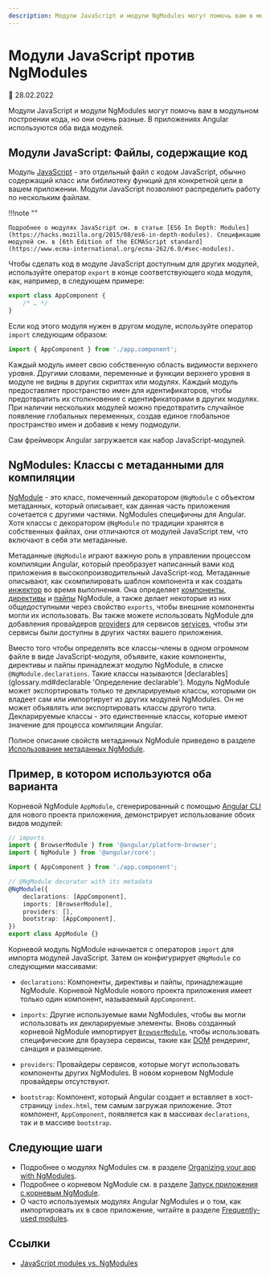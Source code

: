 ```yaml
---
description: Модули JavaScript и модули NgModules могут помочь вам в модульном построении кода, но они очень разные. В приложениях Angular используются оба вида модулей
---
```


# Модули JavaScript против NgModules

:date: 28.02.2022

Модули JavaScript и модули NgModules могут помочь вам в модульном построении кода, но они очень разные. В приложениях Angular используются оба вида модулей.

## Модули JavaScript: Файлы, содержащие код

Модуль [JavaScript](https://learn.javascript.ru/modules) - это отдельный файл с кодом JavaScript, обычно содержащий класс или библиотеку функций для конкретной цели в вашем приложении. Модули JavaScript позволяют распределить работу по нескольким файлам.

!!!note ""

    Подробнее о модулях JavaScript см. в статье [ES6 In Depth: Modules](https://hacks.mozilla.org/2015/08/es6-in-depth-modules). Спецификацию модулей см. в [6th Edition of the ECMAScript standard](https://www.ecma-international.org/ecma-262/6.0/#sec-modules).

Чтобы сделать код в модуле JavaScript доступным для других модулей, используйте оператор `export` в конце соответствующего кода модуля, как, например, в следующем примере:

```ts
export class AppComponent {
    /* … */
}
```

Если код этого модуля нужен в другом модуле, используйте оператор `import` следующим образом:

```ts
import { AppComponent } from './app.component';
```

Каждый модуль имеет свою собственную область видимости верхнего уровня. Другими словами, переменные и функции верхнего уровня в модуле не видны в других скриптах или модулях. Каждый модуль предоставляет пространство имен для идентификаторов, чтобы предотвратить их столкновение с идентификаторами в других модулях. При наличии нескольких модулей можно предотвратить случайное появление глобальных переменных, создав единое глобальное пространство имен и добавив к нему подмодули.

Сам фреймворк Angular загружается как набор JavaScript-модулей.

## NgModules: Классы с метаданными для компиляции

[NgModule](glossary.md#ngmodule 'Определение NgModule') - это класс, помеченный декоратором `@NgModule` с объектом метаданных, который описывает, как данная часть приложения сочетается с другими частями. NgModules специфичны для Angular. Хотя классы с декоратором `@NgModule` по традиции хранятся в собственных файлах, они отличаются от модулей JavaScript тем, что включают в себя эти метаданные.

Метаданные `@NgModule` играют важную роль в управлении процессом компиляции Angular, который преобразует написанный вами код приложения в высокопроизводительный JavaScript-код. Метаданные описывают, как скомпилировать шаблон компонента и как создать [инжектор](glossary.md#injector 'Определение инжектора') во время выполнения. Она определяет [компоненты](glossary.md#component 'Определение компонента'), [директивы](glossary.md#directive 'Определение директивы') и [пайпы](glossary.md#pipe 'Определение пайпа') NgModule, а также делает некоторые из них общедоступными через свойство `exports`, чтобы внешние компоненты могли их использовать. Вы также можете использовать NgModule для добавления провайдеров [providers](glossary.md#provider 'Определение провайдера') для сервисов [services](glossary.md#service 'Определение сервиса'), чтобы эти сервисы были доступны в других частях вашего приложения.

Вместо того чтобы определять все классы-члены в одном огромном файле в виде JavaScript-модуля, объявите, какие компоненты, директивы и пайпы принадлежат модулю NgModule, в списке `@NgModule.declarations`. Такие классы называются [declarables] (glossary.md#declarable 'Определение declarable'). Модуль NgModule может экспортировать только те декларируемые классы, которыми он владеет сам или импортирует из других модулей NgModules. Он не может объявлять или экспортировать классы другого типа. Декларируемые классы - это единственные классы, которые имеют значение для процесса компиляции Angular.

Полное описание свойств метаданных NgModule приведено в разделе [Использование метаданных NgModule](ngmodule-api.md 'Using the NgModule metadata').

## Пример, в котором используются оба варианта

Корневой NgModule `AppModule`, сгенерированный с помощью [Angular CLI](https://angular.io/cli) для нового проекта приложения, демонстрирует использование обоих видов модулей:

```ts
// imports
import { BrowserModule } from '@angular/platform-browser';
import { NgModule } from '@angular/core';

import { AppComponent } from './app.component';

// @NgModule decorator with its metadata
@NgModule({
    declarations: [AppComponent],
    imports: [BrowserModule],
    providers: [],
    bootstrap: [AppComponent],
})
export class AppModule {}
```

Корневой модуль NgModule начинается с операторов `import` для импорта модулей JavaScript.
Затем он конфигурирует `@NgModule` со следующими массивами:

-   `declarations`: Компоненты, директивы и пайпы, принадлежащие NgModule.
    Корневой NgModule нового проекта приложения имеет только один компонент, называемый `AppComponent`.

-   `imports`: Другие используемые вами NgModules, чтобы вы могли использовать их декларируемые элементы.
    Вновь созданный корневой NgModule импортирует [`BrowserModule`](https://angular.io/api/platform-browser/BrowserModule 'BrowserModule NgModule'), чтобы использовать специфические для браузера сервисы, такие как [DOM](https://www.w3.org/TR/DOM-Level-2-Core/introduction.html 'Definition of Document Object Model') рендеринг, санация и размещение.

-   `providers`: Провайдеры сервисов, которые могут использовать компоненты других NgModules.
    В новом корневом NgModule провайдеры отсутствуют.

-   `bootstrap`: Компонент, который Angular создает и вставляет в хост-страницу `index.html`, тем самым загружая приложение.
    Этот компонент, `AppComponent`, появляется как в массивах `declarations`, так и в массиве `bootstrap`.

## Следующие шаги

-   Подробнее о модулях NgModules см. в разделе [Organizing your app with NgModules](ngmodules.md 'Organizing your app with NgModules').
-   Подробнее о корневом NgModule см. в разделе [Запуск приложения с корневым NgModule](bootstrapping.md 'Запуск приложения с корневым NgModule').
-   О часто используемых модулях Angular NgModules и о том, как импортировать их в свое приложение, читайте в разделе [Frequently-used modules](frequent-ngmodules.md 'Часто используемые модули').

## Ссылки

-   [JavaScript modules vs. NgModules](https://angular.io/guide/ngmodule-vs-jsmodule)
